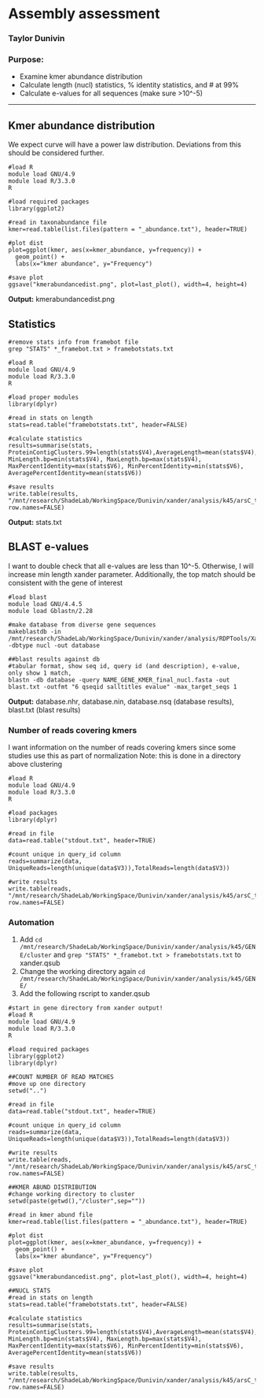 # Assembly assessment
### Taylor Dunivin

### Purpose: 
  * Examine kmer abundance distribution
  * Calculate length (nucl) statistics, % identity statistics, and # at 99%
  * Calculate e-values for all sequences (make sure >10^-5)
  
---

## Kmer abundance distribution
We expect curve will have a power law distribution. Deviations from this should be considered further. 
```
#load R
module load GNU/4.9
module load R/3.3.0
R

#load required packages
library(ggplot2)

#read in taxonabundance file
kmer=read.table(list.files(pattern = "_abundance.txt"), header=TRUE)

#plot dist
plot=ggplot(kmer, aes(x=kmer_abundance, y=frequency)) +
  geom_point() +
  labs(x="kmer abundance", y="Frequency")
  
#save plot
ggsave("kmerabundancedist.png", plot=last_plot(), width=4, height=4)
```
__Output:__ kmerabundancedist.png

## Statistics
```
#remove stats info from framebot file
grep "STATS" *_framebot.txt > framebotstats.txt

#load R
module load GNU/4.9
module load R/3.3.0
R

#load proper modules
library(dplyr)

#read in stats on length
stats=read.table("framebotstats.txt", header=FALSE)

#calculate statistics
results=summarise(stats, ProteinContigClusters.99=length(stats$V4),AverageLength=mean(stats$V4),MedianLength=median(stats$V4), MinLength.bp=min(stats$V4), MaxLength.bp=max(stats$V4), MaxPercentIdentity=max(stats$V6), MinPercentIdentity=min(stats$V6), AveragePercentIdentity=mean(stats$V6))

#save results
write.table(results, "/mnt/research/ShadeLab/WorkingSpace/Dunivin/xander/analysis/k45/arsC_thio/cluster/stats.txt", row.names=FALSE)
```
__Output:__ stats.txt

## BLAST e-values
I want to double check that all e-values are less than 10^-5. Otherwise, I will increase min length xander parameter. Additionally, the top match should be consistent with the gene of interest
```
#load blast
module load GNU/4.4.5
module load Gblastn/2.28

#make database from diverse gene sequences
makeblastdb -in /mnt/research/ShadeLab/WorkingSpace/Dunivin/xander/analysis/RDPTools/Xander_assembler/gene_resource/GENE/originaldata/nucl.fa  -dbtype nucl -out database

##blast results against db
#tabular format, show seq id, query id (and description), e-value, only show 1 match,
blastn -db database -query NAME_GENE_KMER_final_nucl.fasta -out blast.txt -outfmt "6 qseqid salltitles evalue" -max_target_seqs 1
```

__Output:__ database.nhr, database.nin, database.nsq (database results), blast.txt (blast results)

### Number of reads covering kmers
I want information on the number of reads covering kmers since some studies use this as part of normalization
Note: this is done in a directory above clustering 

```
#load R
module load GNU/4.9
module load R/3.3.0
R

#load packages
library(dplyr)

#read in file 
data=read.table("stdout.txt", header=TRUE)

#count unique in query_id column
reads=summarize(data, UniqueReads=length(unique(data$V3)),TotalReads=length(data$V3))

#write results
write.table(reads, "/mnt/research/ShadeLab/WorkingSpace/Dunivin/xander/analysis/k45/arsC_thio/readssummary.txt", row.names=FALSE)
```

### Automation
1. Add ```cd /mnt/research/ShadeLab/WorkingSpace/Dunivin/xander/analysis/k45/GENE/cluster``` and ```grep "STATS" *_framebot.txt > framebotstats.txt``` to xander.qsub
2. Change the working directory again ```cd /mnt/research/ShadeLab/WorkingSpace/Dunivin/xander/analysis/k45/GENE/```
3. Add the following rscript to xander.qsub

```
#start in gene directory from xander output!
#load R
module load GNU/4.9
module load R/3.3.0
R

#load required packages
library(ggplot2)
library(dplyr)

##COUNT NUMBER OF READ MATCHES
#move up one directory
setwd("..")

#read in file 
data=read.table("stdout.txt", header=TRUE)

#count unique in query_id column
reads=summarize(data, UniqueReads=length(unique(data$V3)),TotalReads=length(data$V3))

#write results
write.table(reads, "/mnt/research/ShadeLab/WorkingSpace/Dunivin/xander/analysis/k45/arsC_thio/readssummary.txt", row.names=FALSE)

##KMER ABUND DISTRIBUTION
#change working directory to cluster
setwd(paste(getwd(),"/cluster",sep=""))

#read in kmer abund file
kmer=read.table(list.files(pattern = "_abundance.txt"), header=TRUE)

#plot dist
plot=ggplot(kmer, aes(x=kmer_abundance, y=frequency)) +
  geom_point() +
  labs(x="kmer abundance", y="Frequency")
  
#save plot
ggsave("kmerabundancedist.png", plot=last_plot(), width=4, height=4)

##NUCL STATS 
#read in stats on length
stats=read.table("framebotstats.txt", header=FALSE)

#calculate statistics
results=summarise(stats, ProteinContigClusters.99=length(stats$V4),AverageLength=mean(stats$V4),MedianLength=median(stats$V4), MinLength.bp=min(stats$V4), MaxLength.bp=max(stats$V4), MaxPercentIdentity=max(stats$V6), MinPercentIdentity=min(stats$V6), AveragePercentIdentity=mean(stats$V6))

#save results
write.table(results, "/mnt/research/ShadeLab/WorkingSpace/Dunivin/xander/analysis/k45/arsC_thio/cluster/stats.txt", row.names=FALSE)
```
